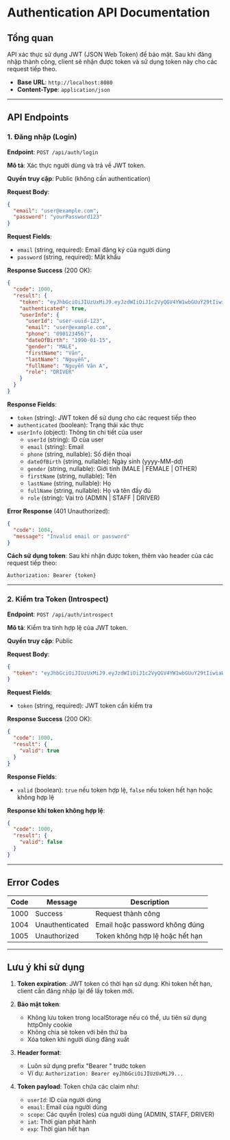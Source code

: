 # Authentication API Documentation

## Tổng quan

API xác thực sử dụng JWT (JSON Web Token) để bảo mật. Sau khi đăng nhập thành công, client sẽ nhận được token và sử dụng token này cho các request tiếp theo.

- **Base URL**: `http://localhost:8080`
- **Content-Type**: `application/json`

---

## API Endpoints

### 1. Đăng nhập (Login)

**Endpoint**: `POST /api/auth/login`

**Mô tả**: Xác thực người dùng và trả về JWT token.

**Quyền truy cập**: Public (không cần authentication)

**Request Body**:
```json
{
  "email": "user@example.com",
  "password": "yourPassword123"
}
```

**Request Fields**:
- `email` (string, required): Email đăng ký của người dùng
- `password` (string, required): Mật khẩu

**Response Success** (200 OK):
```json
{
  "code": 1000,
  "result": {
    "token": "eyJhbGciOiJIUzUxMiJ9.eyJzdWIiOiJ1c2VyQGV4YW1wbGUuY29tIiwiaWF0IjoxNjk...",
    "authenticated": true,
    "userInfo": {
      "userId": "user-uuid-123",
      "email": "user@example.com",
      "phone": "0901234567",
      "dateOfBirth": "1990-01-15",
      "gender": "MALE",
      "firstName": "Văn",
      "lastName": "Nguyễn",
      "fullName": "Nguyễn Văn A",
      "role": "DRIVER"
    }
  }
}
```

**Response Fields**:
- `token` (string): JWT token để sử dụng cho các request tiếp theo
- `authenticated` (boolean): Trạng thái xác thực
- `userInfo` (object): Thông tin chi tiết của user
  - `userId` (string): ID của user
  - `email` (string): Email
  - `phone` (string, nullable): Số điện thoại
  - `dateOfBirth` (string, nullable): Ngày sinh (yyyy-MM-dd)
  - `gender` (string, nullable): Giới tính (MALE | FEMALE | OTHER)
  - `firstName` (string, nullable): Tên
  - `lastName` (string, nullable): Họ
  - `fullName` (string, nullable): Họ và tên đầy đủ
  - `role` (string): Vai trò (ADMIN | STAFF | DRIVER)

**Error Response** (401 Unauthorized):
```json
{
  "code": 1004,
  "message": "Invalid email or password"
}
```

**Cách sử dụng token**:
Sau khi nhận được token, thêm vào header của các request tiếp theo:
```
Authorization: Bearer {token}
```

---

### 2. Kiểm tra Token (Introspect)

**Endpoint**: `POST /api/auth/introspect`

**Mô tả**: Kiểm tra tính hợp lệ của JWT token.

**Quyền truy cập**: Public

**Request Body**:
```json
{
  "token": "eyJhbGciOiJIUzUxMiJ9.eyJzdWIiOiJ1c2VyQGV4YW1wbGUuY29tIiwiaWF0IjoxNjk..."
}
```

**Request Fields**:
- `token` (string, required): JWT token cần kiểm tra

**Response Success** (200 OK):
```json
{
  "code": 1000,
  "result": {
    "valid": true
  }
}
```

**Response Fields**:
- `valid` (boolean): `true` nếu token hợp lệ, `false` nếu token hết hạn hoặc không hợp lệ

**Response khi token không hợp lệ**:
```json
{
  "code": 1000,
  "result": {
    "valid": false
  }
}
```

---

## Error Codes

| Code | Message | Description |
|------|---------|-------------|
| 1000 | Success | Request thành công |
| 1004 | Unauthenticated | Email hoặc password không đúng |
| 1005 | Unauthorized | Token không hợp lệ hoặc hết hạn |

---

## Lưu ý khi sử dụng

1. **Token expiration**: JWT token có thời hạn sử dụng. Khi token hết hạn, client cần đăng nhập lại để lấy token mới.

2. **Bảo mật token**: 
   - Không lưu token trong localStorage nếu có thể, ưu tiên sử dụng httpOnly cookie
   - Không chia sẻ token với bên thứ ba
   - Xóa token khi người dùng đăng xuất

3. **Header format**: 
   - Luôn sử dụng prefix "Bearer " trước token
   - Ví dụ: `Authorization: Bearer eyJhbGciOiJIUzUxMiJ9...`

4. **Token payload**: Token chứa các claim như:
   - `userId`: ID của người dùng
   - `email`: Email của người dùng
   - `scope`: Các quyền (roles) của người dùng (ADMIN, STAFF, DRIVER)
   - `iat`: Thời gian phát hành
   - `exp`: Thời gian hết hạn
